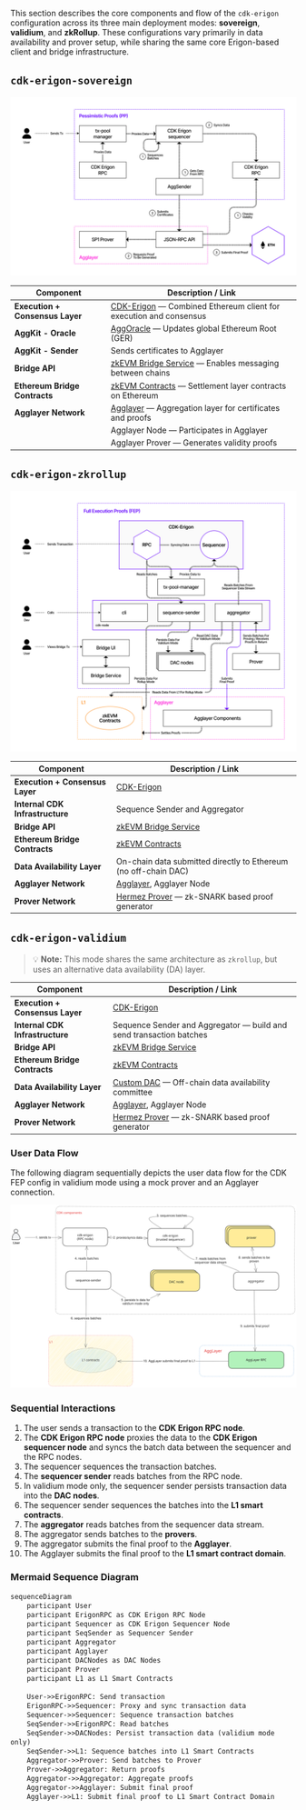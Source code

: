 This section describes the core components and flow of the `cdk-erigon` configuration across its three main deployment modes: **sovereign**, **validium**, and **zkRollup**. These configurations vary primarily in data availability and prover setup, while sharing the same core Erigon-based client and bridge infrastructure.

## `cdk-erigon-sovereign`
![CDK-erigon-sovereign](../../img/cdk/Pessimistic-proofs-diagram.jpg)

| **Component** | **Description / Link** |
| --- | --- |
| **Execution + Consensus Layer** | [CDK-Erigon](https://github.com/0xPolygonHermez/cdk-erigon) — Combined Ethereum client for execution and consensus |
| **AggKit - Oracle** | [AggOracle](https://github.com/agglayer/aggkit) — Updates global Ethereum Root (GER) |
| **AggKit - Sender** | Sends certificates to Agglayer |
| **Bridge API** | [zkEVM Bridge Service](https://github.com/0xPolygonHermez/zkevm-bridge-service) — Enables messaging between chains |
| **Ethereum Bridge Contracts** | [zkEVM Contracts](https://github.com/0xPolygonHermez/zkevm-contracts) — Settlement layer contracts on Ethereum |
| **Agglayer Network** | [Agglayer](https://github.com/agglayer/agglayer) — Aggregation layer for certificates and proofs |
|  | Agglayer Node — Participates in Agglayer |
|  | Agglayer Prover — Generates validity proofs |

## `cdk-erigon-zkrollup`
![CDK-erigon-zkrollup](../../img/cdk/Full-execution-proofs-diagram.jpg)

| **Component** | **Description / Link** |
| --- | --- |
| **Execution + Consensus Layer** | [CDK-Erigon](https://github.com/0xPolygonHermez/cdk-erigon) |
| **Internal CDK Infrastructure** | Sequence Sender and Aggregator |
| **Bridge API** | [zkEVM Bridge Service](https://github.com/0xPolygonHermez/zkevm-bridge-service) |
| **Ethereum Bridge Contracts** | [zkEVM Contracts](https://github.com/0xPolygonHermez/zkevm-contracts) |
| **Data Availability Layer** | On-chain data submitted directly to Ethereum (no off-chain DAC) |
| **Agglayer Network** | [Agglayer](https://github.com/agglayer/agglayer), Agglayer Node |
| **Prover Network** | [Hermez Prover](https://github.com/0xPolygonHermez/zkevm-prover) — zk-SNARK based proof generator |

## `cdk-erigon-validium`
> 💡 **Note:** This mode shares the same architecture as `zkrollup`, but uses an alternative data availability (DA) layer.

| **Component** | **Description / Link** |
| --- | --- |
| **Execution + Consensus Layer** | [CDK-Erigon](https://github.com/0xPolygonHermez/cdk-erigon) |
| **Internal CDK Infrastructure** | Sequence Sender and Aggregator — build and send transaction batches |
| **Bridge API** | [zkEVM Bridge Service](https://github.com/0xPolygonHermez/zkevm-bridge-service) |
| **Ethereum Bridge Contracts** | [zkEVM Contracts](https://github.com/0xPolygonHermez/zkevm-contracts) |
| **Data Availability Layer** | [Custom DAC](https://github.com/0xPolygon/cdk-data-availability) — Off-chain data availability committee |
| **Agglayer Network** | [Agglayer](https://github.com/agglayer/agglayer), Agglayer Node |
| **Prover Network** | [Hermez Prover](https://github.com/0xPolygonHermez/zkevm-prover) — zk-SNARK based proof generator |

### User Data Flow

The following diagram sequentially depicts the user data flow for the CDK FEP config in validium mode using a mock prover and an Agglayer connection.

![High level view of CDK user data flow](../../img/cdk/cdk-user-data-flow.svg)

### Sequential Interactions

1. The user sends a transaction to the **CDK Erigon RPC node**.
2. The **CDK Erigon RPC node** proxies the data to the **CDK Erigon sequencer node** and syncs the batch data between the sequencer and the RPC nodes.
3. The sequencer sequences the transaction batches.
4. The **sequencer sender** reads batches from the RPC node.
5. In validium mode only, the sequencer sender persists transaction data into the **DAC nodes**.
6. The sequencer sender sequences the batches into the **L1 smart contracts**.
7. The **aggregator** reads batches from the sequencer data stream.
8. The aggregator sends batches to the **provers**.
9. The aggregator submits the final proof to the **Agglayer**.
10. The Agglayer submits the final proof to the **L1 smart contract domain**.

### Mermaid Sequence Diagram

```mermaid
sequenceDiagram
    participant User
    participant ErigonRPC as CDK Erigon RPC Node
    participant Sequencer as CDK Erigon Sequencer Node
    participant SeqSender as Sequencer Sender
    participant Aggregator
    participant Agglayer
    participant DACNodes as DAC Nodes
    participant Prover
    participant L1 as L1 Smart Contracts

    User->>ErigonRPC: Send transaction
    ErigonRPC->>Sequencer: Proxy and sync transaction data
    Sequencer->>Sequencer: Sequence transaction batches
    SeqSender->>ErigonRPC: Read batches
    SeqSender->>DACNodes: Persist transaction data (validium mode only)
    SeqSender->>L1: Sequence batches into L1 Smart Contracts
    Aggregator->>Prover: Send batches to Prover
    Prover->>Aggregator: Return proofs
    Aggregator->>Aggregator: Aggregate proofs
    Aggregator->>Agglayer: Submit final proof
    Agglayer->>L1: Submit final proof to L1 Smart Contract Domain
```
